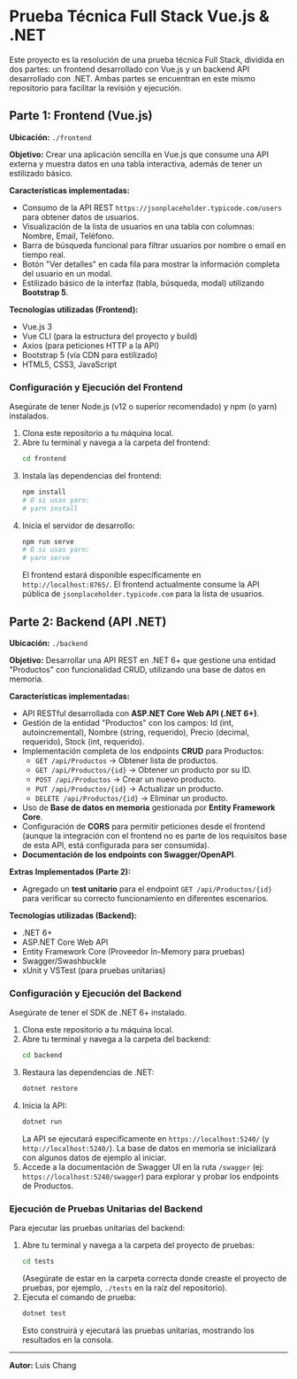 # Prueba Técnica Full Stack Vue.js & .NET

Este proyecto es la resolución de una prueba técnica Full Stack, dividida en dos partes: un frontend desarrollado con Vue.js y un backend API desarrollado con .NET. Ambas partes se encuentran en este mismo repositorio para facilitar la revisión y ejecución.

## Parte 1: Frontend (Vue.js)

**Ubicación:** `./frontend`

**Objetivo:** Crear una aplicación sencilla en Vue.js que consume una API externa y muestra datos en una tabla interactiva, además de tener un estilizado básico.

**Características implementadas:**

* Consumo de la API REST `https://jsonplaceholder.typicode.com/users` para obtener datos de usuarios.
* Visualización de la lista de usuarios en una tabla con columnas: Nombre, Email, Teléfono.
* Barra de búsqueda funcional para filtrar usuarios por nombre o email en tiempo real.
* Botón "Ver detalles" en cada fila para mostrar la información completa del usuario en un modal.
* Estilizado básico de la interfaz (tabla, búsqueda, modal) utilizando **Bootstrap 5**.

**Tecnologías utilizadas (Frontend):**

* Vue.js 3
* Vue CLI (para la estructura del proyecto y build)
* Axios (para peticiones HTTP a la API)
* Bootstrap 5 (vía CDN para estilizado)
* HTML5, CSS3, JavaScript

### Configuración y Ejecución del Frontend

Asegúrate de tener Node.js (v12 o superior recomendado) y npm (o yarn) instalados.

1.  Clona este repositorio a tu máquina local.
2.  Abre tu terminal y navega a la carpeta del frontend:
    ```bash
    cd frontend
    ```
3.  Instala las dependencias del frontend:
    ```bash
    npm install
    # O si usas yarn:
    # yarn install
    ```
4.  Inicia el servidor de desarrollo:
    ```bash
    npm run serve
    # O si usas yarn:
    # yarn serve
    ```
    El frontend estará disponible específicamente en `http://localhost:8765/`. El frontend actualmente consume la API pública de `jsonplaceholder.typicode.com` para la lista de usuarios.

## Parte 2: Backend (API .NET)

**Ubicación:** `./backend`

**Objetivo:** Desarrollar una API REST en .NET 6+ que gestione una entidad "Productos" con funcionalidad CRUD, utilizando una base de datos en memoria.

**Características implementadas:**

* API RESTful desarrollada con **ASP.NET Core Web API (.NET 6+)**.
* Gestión de la entidad "Productos" con los campos: Id (int, autoincremental), Nombre (string, requerido), Precio (decimal, requerido), Stock (int, requerido).
* Implementación completa de los endpoints **CRUD** para Productos:
    * `GET /api/Productos` → Obtener lista de productos.
    * `GET /api/Productos/{id}` → Obtener un producto por su ID.
    * `POST /api/Productos` → Crear un nuevo producto.
    * `PUT /api/Productos/{id}` → Actualizar un producto.
    * `DELETE /api/Productos/{id}` → Eliminar un producto.
* Uso de **Base de datos en memoria** gestionada por **Entity Framework Core**.
* Configuración de **CORS** para permitir peticiones desde el frontend (aunque la integración con el frontend no es parte de los requisitos base de esta API, está configurada para ser consumida).
* **Documentación de los endpoints con Swagger/OpenAPI**.

**Extras Implementados (Parte 2):**

* Agregado un **test unitario** para el endpoint `GET /api/Productos/{id}` para verificar su correcto funcionamiento en diferentes escenarios.

**Tecnologías utilizadas (Backend):**

* .NET 6+
* ASP.NET Core Web API
* Entity Framework Core (Proveedor In-Memory para pruebas)
* Swagger/Swashbuckle
* xUnit y VSTest (para pruebas unitarias)

### Configuración y Ejecución del Backend

Asegúrate de tener el SDK de .NET 6+ instalado.

1.  Clona este repositorio a tu máquina local.
2.  Abre tu terminal y navega a la carpeta del backend:
    ```bash
    cd backend
    ```
3.  Restaura las dependencias de .NET:
    ```bash
    dotnet restore
    ```
4.  Inicia la API:
    ```bash
    dotnet run
    ```
    La API se ejecutará específicamente en `https://localhost:5240/` (y `http://localhost:5240/`). La base de datos en memoria se inicializará con algunos datos de ejemplo al iniciar.
5.  Accede a la documentación de Swagger UI en la ruta `/swagger` (ej: `https://localhost:5240/swagger`) para explorar y probar los endpoints de Productos.

### Ejecución de Pruebas Unitarias del Backend

Para ejecutar las pruebas unitarias del backend:

1.  Abre tu terminal y navega a la carpeta del proyecto de pruebas:
    ```bash
    cd tests
    ```
    (Asegúrate de estar en la carpeta correcta donde creaste el proyecto de pruebas, por ejemplo, `./tests` en la raíz del repositorio).
2.  Ejecuta el comando de prueba:
    ```bash
    dotnet test
    ```
    Esto construirá y ejecutará las pruebas unitarias, mostrando los resultados en la consola.

---

**Autor:** Luis Chang
